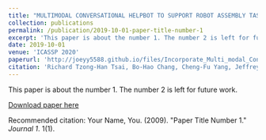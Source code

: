 ```yaml
---
title: "MULTIMODAL CONVERSATIONAL HELPBOT TO SUPPORT ROBOT ASSEMBLY TASK"
collection: publications
permalink: /publication/2019-10-01-paper-title-number-1
excerpt: 'This paper is about the number 1. The number 2 is left for future work.'
date: 2019-10-01
venue: 'ICASSP 2020'
paperurl: 'http://joeyy5588.github.io/files/Incorporate_Multi_modal_Context_for_Improving_User_Intent_Classification_Work__Copy_.pdf'
citation: 'Richard Tzong-Han Tsai, Bo-Hao Chang, Cheng-Fu Yang, Jeffrey Chiu, Hung-yi Lee. (2019). &quot;MULTIMODAL CONVERSATIONAL HELPBOT TO SUPPORT ROBOT ASSEMBLY TASK 1.&quot; <i>Submitted to ICASSP 2020</i>.'
---
```

This paper is about the number 1. The number 2 is left for future work.

[Download paper here](http://academicpages.github.io/files/paper1.pdf)

Recommended citation: Your Name, You. (2009). "Paper Title Number 1." <i>Journal 1</i>. 1(1).